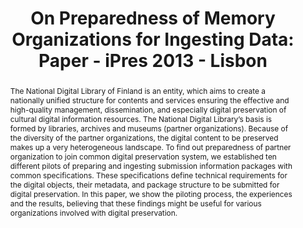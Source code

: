 ---
abstract: The National Digital Library of Finland is an entity, which aims to create
  a nationally unified structure for contents and services ensuring the effective
  and high-quality management, dissemination, and especially digital preservation
  of cultural digital information resources. The National Digital Library’s basis
  is formed by libraries, archives and museums (partner organizations). Because of
  the diversity of the partner organizations, the digital content to be preserved
  makes up a very heterogeneous landscape. To find out preparedness of partner organization
  to join common digital preservation system, we established ten different pilots
  of preparing and ingesting submission information packages with common specifications.
  These specifications define technical requirements for the digital objects, their
  metadata, and package structure to be submitted for digital preservation. In this
  paper, we show the piloting process, the experiences and the results, believing
  that these findings might be useful for various organizations involved with digital
  preservation.
creators:
- Lehtonen, Juha
- Lehtonen, Kuisma
- Koivunen, Kimmo
- Helin, Heikki
date: null
document_url: https://services.phaidra.univie.ac.at/api/object/o:378049/download
grand_parent: iPRES
institutions: []
keywords:
- digital preservation
- designated community
- submission information package
- metadata
- lisbon
landing_page_url: https://phaidra.univie.ac.at/o:378049
language: eng
layout: publication
license: CC BY-SA 2.0 AT
notes_url: null
parent: iPRES 2013
presentation_url: null
size: 470164
source_name: iPRES
title: 'On Preparedness of Memory Organizations for Ingesting Data: Paper - iPres
  2013 - Lisbon'
type: paper
year: 2013
---